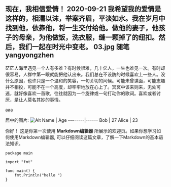 现在，我相信爱情！
2020-09-21
我希望我的爱情是这样的，相濡以沫，举案齐眉，平淡如水。我在岁月中找到他，依靠他，将一生交付给他。做他的妻子，他孩子的母亲，为他做饭，洗衣服，缝一颗掉了的纽扣。然后，我们一起在时光中变老。
03.jpg
随笔
yangyongzhen
----------------------------------------------------------------------------------------


茫茫人海里遇见一个人有多难？有时候很难，几十亿人，一生也难见一次。有时却很容易，人群中第一眼就能把他认出来。我们总在不设防的时候喜欢上一些人。没什么原因，也许只是一个温和的笑容，一句关切的问候。可能未曾谋面，可能志趣并不相投，可能不在一个高度，却牢牢地放在心上了。冥冥中该来则来，无处可逃，就好像喜欢一首歌，往往就因为一个旋律或一句打动你的歌词。喜欢或者讨厌，是让人莫名其妙的事情。

aaa

居中的图片: ![Alt](/assets/images/03.jpg)
Name    | Age
--------|------
Bob     | 27
Alice   | 23

你好！ 这是你第一次使用 **Markdown编辑器** 所展示的欢迎页。如果你想学习如何使用Markdown编辑器, 可以仔细阅读这篇文章，了解一下Markdown的基本语法知识。

```golang
package main

import "fmt"

func main() {
	fmt.Println("hello ")
}
```
